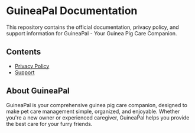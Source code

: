 # GuineaPal Documentation

This repository contains the official documentation, privacy policy, and support information for GuineaPal - Your Guinea Pig Care Companion.

## Contents
- [Privacy Policy](privacy-policy.md)
- [Support](support.md)

## About GuineaPal
GuineaPal is your comprehensive guinea pig care companion, designed to make pet care management simple, organized, and enjoyable. Whether you're a new owner or experienced caregiver, GuineaPal helps you provide the best care for your furry friends. 